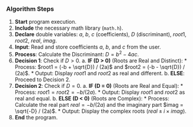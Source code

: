 ### Algorithm Steps

1.  **Start** program execution.
2.  **Include** the necessary math library (`math.h`).
3.  **Declare** double variables: $a$, $b$, $c$ (coefficients), $D$ (discriminant), $root1$, $root2$, $real$, $imag$.
4.  **Input**: Read and store coefficients $a$, $b$, and $c$ from the user.
5.  **Process**: Calculate the Discriminant: $D = b^2 - 4ac$.
6.  **Decision 1**: Check if $D > 0$.
    a.  **IF (D > 0)** (Roots are Real and Distinct):
        * Process: $root1 = (-b + \sqrt{D}) / (2a)$ and $root2 = (-b - \sqrt{D}) / (2a)$.
        * Output: Display $root1$ and $root2$ as real and different.
    b.  **ELSE**: Proceed to Decision 2.
7.  **Decision 2**: Check if $D = 0$.
    a.  **IF (D = 0)** (Roots are Real and Equal):
        * Process: $root1 = root2 = -b / (2a)$.
        * Output: Display $root1$ and $root2$ as real and equal.
    b.  **ELSE (D < 0)** (Roots are Complex):
        * Process: Calculate the real part $real = -b / (2a)$ and the imaginary part $imag = \sqrt{-D} / (2a)$.
        * Output: Display the complex roots ($real \pm i \times imag$).
8.  **End** the program.
